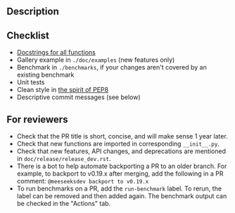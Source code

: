 ## Description

<!-- If this is a bug-fix or enhancement, state the issue # it closes -->
<!-- If this is a new feature, reference what paper it implements. -->

## Checklist

<!-- It's fine to submit PRs which are a work in progress! -->
<!-- But before they are merged, all PRs should provide: -->

- [Docstrings for all functions](https://github.com/numpy/numpy/blob/master/doc/example.py)
- Gallery example in `./doc/examples` (new features only)
- Benchmark in `./benchmarks`, if your changes aren't covered by an
  existing benchmark
- Unit tests
- Clean style in [the spirit of PEP8](https://www.python.org/dev/peps/pep-0008/)
- Descriptive commit messages (see below)

<!-- For detailed information on these and other aspects see -->
<!-- the scikit-image contribution guidelines. -->
<!-- https://scikit-image.org/docs/dev/contribute.html -->

## For reviewers

<!-- Don't remove the checklist below. -->

- Check that the PR title is short, concise, and will make sense 1 year
  later.
- Check that new functions are imported in corresponding `__init__.py`.
- Check that new features, API changes, and deprecations are mentioned in
  `doc/release/release_dev.rst`.
- There is a bot to help automate backporting a PR to an older branch. For
  example, to backport to v0.19.x after merging, add the following in a PR
  comment: `@meeseeksdev backport to v0.19.x`
- To run benchmarks on a PR, add the `run-benchmark` label. To rerun, the label
  can be removed and then added again. The benchmark output can be checked in
  the "Actions" tab.

